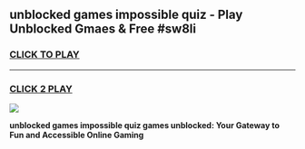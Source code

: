 
## unblocked games impossible quiz - Play Unblocked Gmaes & Free #sw8li
<h3>
<a href="https://news.freeplayer.one?title=unblocked_games_impossible_quiz&ref=03M">CLICK TO PLAY</a></h3>
<hr>

<h3>
<a href="https://news.freeplayer.one?title=unblocked_games_impossible_quiz&ref=03M">CLICK 2 PLAY</a>
  
</h3>

<a href="https://news.freeplayer.one?title=unblocked_games_impossible_quiz&ref=03M"><img src="https://clearcache.store/games.png"></a>


**unblocked games impossible quiz games unblocked: Your Gateway to Fun and Accessible Online Gaming**
